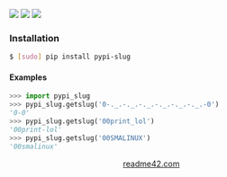 <!--
https://readme42.com
-->


[![](https://img.shields.io/pypi/v/pypi-slug.svg?maxAge=3600)](https://pypi.org/project/pypi-slug/)
[![](https://img.shields.io/badge/License-Unlicense-blue.svg?longCache=True)](https://unlicense.org/)
[![](https://github.com/andrewp-as-is/pypi-slug.py/workflows/tests42/badge.svg)](https://github.com/andrewp-as-is/pypi-slug.py/actions)

### Installation
```bash
$ [sudo] pip install pypi-slug
```

#### Examples
```python
>>> import pypi_slug
>>> pypi_slug.getslug('0-._.-._.-._.-._.-._.-._.-0')
'0-0'
>>> pypi_slug.getslug('00print_lol')
'00print-lol'
>>> pypi_slug.getslug('00SMALINUX')
'00smalinux'
```

<p align="center">
    <a href="https://readme42.com/">readme42.com</a>
</p>

